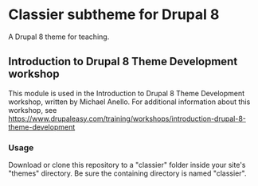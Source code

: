 # Classier subtheme for Drupal 8
A Drupal 8 theme for teaching.

## Introduction to Drupal 8 Theme Development workshop
This module is used in the Introduction to Drupal 8 Theme Development workshop,
written by Michael Anello. For additional information about this
workshop, see https://www.drupaleasy.com/training/workshops/introduction-drupal-8-theme-development

### Usage
Download or clone this repository to a "classier" folder inside your site's
"themes" directory. Be sure the containing directory is named "classier".

